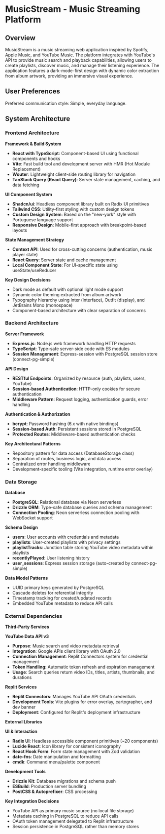 # MusicStream - Music Streaming Platform

## Overview

MusicStream is a music streaming web application inspired by Spotify, Apple Music, and YouTube Music. The platform integrates with YouTube's API to provide music search and playback capabilities, allowing users to create playlists, discover music, and manage their listening experience. The application features a dark-mode-first design with dynamic color extraction from album artwork, providing an immersive visual experience.

## User Preferences

Preferred communication style: Simple, everyday language.

## System Architecture

### Frontend Architecture

**Framework & Build System**
- **React with TypeScript**: Component-based UI using functional components and hooks
- **Vite**: Fast build tool and development server with HMR (Hot Module Replacement)
- **Wouter**: Lightweight client-side routing library for navigation
- **TanStack Query (React Query)**: Server state management, caching, and data fetching

**UI Component System**
- **Shadcn/ui**: Headless component library built on Radix UI primitives
- **Tailwind CSS**: Utility-first styling with custom design tokens
- **Custom Design System**: Based on the "new-york" style with Portuguese language support
- **Responsive Design**: Mobile-first approach with breakpoint-based layouts

**State Management Strategy**
- **Context API**: Used for cross-cutting concerns (authentication, music player state)
- **React Query**: Server state and cache management
- **Local Component State**: For UI-specific state using useState/useReducer

**Key Design Decisions**
- Dark mode as default with optional light mode support
- Dynamic color theming extracted from album artwork
- Typography hierarchy using Inter (interface), Outfit (display), and JetBrains Mono (monospace)
- Component-based architecture with clear separation of concerns

### Backend Architecture

**Server Framework**
- **Express.js**: Node.js web framework handling HTTP requests
- **TypeScript**: Type-safe server-side code with ES modules
- **Session Management**: Express-session with PostgreSQL session store (connect-pg-simple)

**API Design**
- **RESTful Endpoints**: Organized by resource (auth, playlists, users, YouTube)
- **Session-based Authentication**: HTTP-only cookies for secure authentication
- **Middleware Pattern**: Request logging, authentication guards, error handling

**Authentication & Authorization**
- **bcrypt**: Password hashing (6.x with native bindings)
- **Session-based Auth**: Persistent sessions stored in PostgreSQL
- **Protected Routes**: Middleware-based authentication checks

**Key Architectural Patterns**
- Repository pattern for data access (DatabaseStorage class)
- Separation of routes, business logic, and data access
- Centralized error handling middleware
- Development-specific tooling (Vite integration, runtime error overlay)

### Data Storage

**Database**
- **PostgreSQL**: Relational database via Neon serverless
- **Drizzle ORM**: Type-safe database queries and schema management
- **Connection Pooling**: Neon serverless connection pooling with WebSocket support

**Schema Design**
- **users**: User accounts with credentials and metadata
- **playlists**: User-created playlists with privacy settings
- **playlistTracks**: Junction table storing YouTube video metadata within playlists
- **recentlyPlayed**: User listening history
- **user_sessions**: Express session storage (auto-created by connect-pg-simple)

**Data Model Patterns**
- UUID primary keys generated by PostgreSQL
- Cascade deletes for referential integrity
- Timestamp tracking for created/updated records
- Embedded YouTube metadata to reduce API calls

### External Dependencies

**Third-Party Services**

**YouTube Data API v3**
- **Purpose**: Music search and video metadata retrieval
- **Integration**: Google APIs client library with OAuth 2.0
- **Connection Management**: Replit Connectors system for credential management
- **Token Handling**: Automatic token refresh and expiration management
- **Usage**: Search queries return video IDs, titles, artists, thumbnails, and durations

**Replit Services**
- **Replit Connectors**: Manages YouTube API OAuth credentials
- **Development Tools**: Vite plugins for error overlay, cartographer, and dev banner
- **Deployment**: Configured for Replit's deployment infrastructure

**External Libraries**

**UI & Interaction**
- **Radix UI**: Headless accessible component primitives (~20 components)
- **Lucide React**: Icon library for consistent iconography
- **React Hook Form**: Form state management with Zod validation
- **date-fns**: Date manipulation and formatting
- **cmdk**: Command menu/palette component

**Development Tools**
- **Drizzle Kit**: Database migrations and schema push
- **ESBuild**: Production server bundling
- **PostCSS & Autoprefixer**: CSS processing

**Key Integration Decisions**
- YouTube API as primary music source (no local file storage)
- Metadata caching in PostgreSQL to reduce API calls
- OAuth token management delegated to Replit infrastructure
- Session persistence in PostgreSQL rather than memory stores